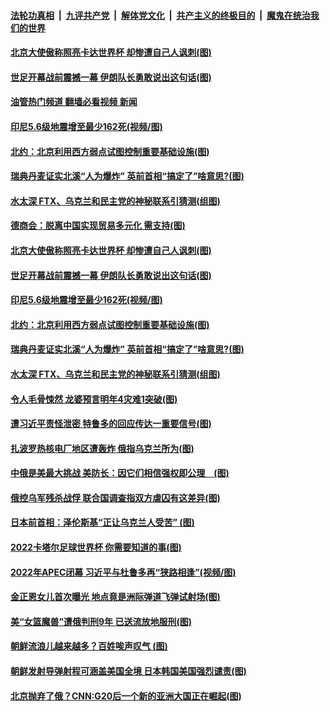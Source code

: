 ####  [法轮功真相](../../../../basic/blob/master/README.md?t=11230631) &nbsp;|&nbsp; [九评共产党](../../../../9ping.md/blob/master/README.md?t=11230631) &nbsp;|&nbsp; [解体党文化](../../../../jtdwh.md/blob/master/README.md?t=11230631)  &nbsp;|&nbsp; [共产主义的终极目的](../../../../gczydzjmd.md/blob/master/README.md?t=11230631) &nbsp;|&nbsp; [魔鬼在统治我们的世界](../../../../mgztzwmdsj.md/blob/master/README.md?t=11230631) 

#### [北京大使傲称照亮卡达世界杯 却惨遭自己人讽刺(图)](../pages/p9/1022212.md?t=11230631) 

#### [世足开幕战前震撼一幕 伊朗队长勇敢说出这句话(图)](../pages/p9/1022211.md?t=11230631) 

#### [油管热门频道 翻墙必看视频 新闻](http://129.146.143.75:81/youtube.html?11230631)

#### [印尼5.6级地震增至最少162死(视频/图)](../pages/p9/1022269.md?t=11230631) 

#### [北约：北京利用西方弱点试图控制重要基础设施(图)](../pages/p9/1022241.md?t=11230631) 

#### [瑞典丹麦证实北溪“人为爆炸” 英前首相“搞定了”啥意思?(图)](../pages/p9/1022230.md?t=11230631) 

#### [水太深 FTX、乌克兰和民主党的神秘联系引猜测(组图)](../pages/p9/1022198.md?t=11230631) 

#### [德商会：脱离中国实现贸易多元化 需支持(图)](../pages/p9/1022319.md?t=11230631) 

#### [北京大使傲称照亮卡达世界杯 却惨遭自己人讽刺(图)](../pages/p9/1022212.md?t=11230631) 

#### [世足开幕战前震撼一幕 伊朗队长勇敢说出这句话(图)](../pages/p9/1022211.md?t=11230631) 

#### [印尼5.6级地震增至最少162死(视频/图)](../pages/p9/1022269.md?t=11230631) 

#### [北约：北京利用西方弱点试图控制重要基础设施(图)](../pages/p9/1022241.md?t=11230631) 

#### [瑞典丹麦证实北溪“人为爆炸” 英前首相“搞定了”啥意思?(图)](../pages/p9/1022230.md?t=11230631) 

#### [水太深 FTX、乌克兰和民主党的神秘联系引猜测(组图)](../pages/p9/1022198.md?t=11230631) 

#### [令人毛骨悚然 龙婆预言明年4灾难1突破(图)](../pages/p9/1022156.md?t=11230631) 

#### [遭习近平责怪泄密 特鲁多的回应传达一重要信号(图)](../pages/p9/1022143.md?t=11230631) 

#### [扎波罗热核电厂地区遭轰炸 俄指乌克兰所为(图)](../pages/p9/1022165.md?t=11230631) 

#### [中俄是美最大挑战 美防长：因它们相信强权即公理　(图)](../pages/p9/1022130.md?t=11230631) 

#### [俄控乌军残杀战俘 联合国调查指双方虐囚有这差异(图)](../pages/p9/1022086.md?t=11230631) 

#### [日本前首相：泽伦斯基“正让乌克兰人受苦”&nbsp;(图)](../pages/p9/1022083.md?t=11230631) 

#### [2022卡塔尔足球世界杯 你需要知道的事(图)](../pages/p9/1022080.md?t=11230631) 

#### [2022年APEC闭幕 习近平与杜鲁多再“狭路相逢”(视频/图)](../pages/p9/1022084.md?t=11230631) 

#### [金正恩女儿首次曝光 地点竟是洲际弹道飞弹试射场(图)](../pages/p9/1022052.md?t=11230631) 

#### [美“女篮魔兽”遭俄判刑9年 已送流放地服刑(图)](../pages/p9/1022001.md?t=11230631) 

#### [朝鲜流浪儿越来越多？百姓唉声叹气 (图)](../pages/p9/1021994.md?t=11230631) 

#### [朝鲜发射导弹射程可涵盖美国全境 日本韩国美国强烈谴责(图)](../pages/p9/1021984.md?t=11230631) 

#### [北京抛弃了俄？CNN:G20后一个新的亚洲大国正在崛起(图)](../pages/p9/1021931.md?t=11230631) 

<img src='http://gfw-breaker.win/goodnews/indexes/p9.md' width='0px' height='0px'/>
